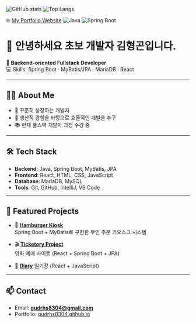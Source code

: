![GitHub stats](https://github-readme-stats.vercel.app/api?username=gudrhs8304&show_icons=true&theme=dark)
![Top Langs](https://github-readme-stats.vercel.app/api/top-langs/?username=gudrhs8304&layout=compact&theme=dark)


🌐 [My Portfolio Website](https://gudrhs8304.github.io)
![Java](https://img.shields.io/badge/Java-007396?style=for-the-badge&logo=java&logoColor=white)
![Spring Boot](https://img.shields.io/badge/SpringBoot-6DB33F?style=for-the-badge&logo=springboot&logoColor=white)


# 👋 안녕하세요 초보 개발자 김형곤입니다.

🚀 **Backend-oriented Fullstack Developer**  
💻 Skills: Spring Boot · MyBatis/JPA · MariaDB · React  

---

## 🧑‍💻 About Me
- 🌱 꾸준히 성장하는 개발자
- 🔧 생산직 경험을 바탕으로 효율적인 개발을 추구
- 📚 현재 풀스택 개발자 과정 수강 중  

---

## 🛠 Tech Stack
- **Backend**: Java, Spring Boot, MyBatis, JPA  
- **Frontend**: React, HTML, CSS, JavaScript  
- **Database**: MariaDB, MySQL  
- **Tools**: Git, GitHub, IntelliJ, VS Code  

---

## 📌 Featured Projects
- 🍔 **[Hamburger Kiosk](https://github.com/gudrhs8304/hamburger-kiosk)**  
  Spring Boot + MyBatis로 구현한 무인 주문 키오스크 시스템  

- 🎬 **[Ticketory Project](https://github.com/gudrhs8304/ticketory_project)**  
  영화 예매 사이트 (React + Spring Boot + JPA)

- 📔 **[Diary](https://github.com/gudrhs8304/react_edu_diary_250805)**
  일기장 (React + JavaScript)  

---

## 📫 Contact
- Email: **gudrhs8304@gmail.com**  
- Portfolio: [gudrhs8304.github.io](https://gudrhs8304.github.io)
